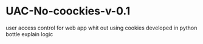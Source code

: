 # UAC-No-coockies-v-0.1
user access control for web app whit out using cookies developed in python bottle explain logic 
